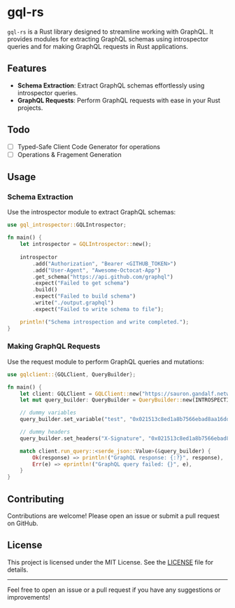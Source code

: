 # gql-rs

`gql-rs` is a Rust library designed to streamline working with GraphQL. It provides modules for extracting GraphQL schemas using introspector queries and for making GraphQL requests in Rust applications.

## Features

- **Schema Extraction**: Extract GraphQL schemas effortlessly using introspector queries.
- **GraphQL Requests**: Perform GraphQL requests with ease in your Rust projects.

## Todo
- [ ] Typed-Safe Client Code Generator for operations
- [ ] Operations & Fragement Generation

## Usage

### Schema Extraction

Use the introspector module to extract GraphQL schemas:

```rust
use gql_introspector::GQLIntrospector;

fn main() {
    let introspector = GQLIntrospector::new();
    
    introspector
        .add("Authorization", "Bearer <GITHUB_TOKEN>")
        .add("User-Agent", "Awesome-Octocat-App")
        .get_schema("https://api.github.com/graphql")
        .expect("Failed to get schema")
        .build()
        .expect("Failed to build schema")
        .write("./output.graphql")
        .expect("Failed to write schema to file");

    println!("Schema introspection and write completed.");
}
```

### Making GraphQL Requests

Use the request module to perform GraphQL queries and mutations:

```rust
use gqlclient::{GQLClient, QueryBuilder};

fn main() {
    let client: GQLClient = GQLClient::new("https://sauron.gandalf.network/public/gql");
    let mut query_builder: QueryBuilder = QueryBuilder::new(INTROSPECTION_QUERY);

    // dummy variables 
    query_builder.set_variable("test", "0x021513c8ed1a8b7566ebad8aa16ddcb476e83eaf493667db6967a9cd76fd70b388");

    // dummy headers 
    query_builder.set_headers("X-Signature", "0x021513c8ed1a8b7566ebad8aa16ddcb476e83eaf493667db6967a9cd76fd70b388");

    match client.run_query::<serde_json::Value>(&query_builder) {
        Ok(response) => println!("GraphQL response: {:?}", response),
        Err(e) => eprintln!("GraphQL query failed: {}", e),
    }
}
```

## Contributing

Contributions are welcome! Please open an issue or submit a pull request on GitHub.

## License

This project is licensed under the MIT License. See the [LICENSE](LICENSE) file for details.

---

Feel free to open an issue or a pull request if you have any suggestions or improvements!
